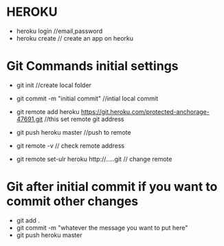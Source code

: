 
# HEROKU

* heroku login  //email,password
* heroku create  // create an app on heorku


# Git Commands initial settings

* git init //create local folder
* git commit -m "initial commit"  //intial local commit

* git remote add heroku https://git.heroku.com/protected-anchorage-47691.git
//this set remote git address

* git push heroku master  //push to remote 
* git remote -v // check remote address

* git remote set-ulr heroku http://.....git    // change remote

# Git after initial commit if you want to commit other changes

* git add .
* git commit -m "whatever the message you want to put here"  
* git push heroku master



